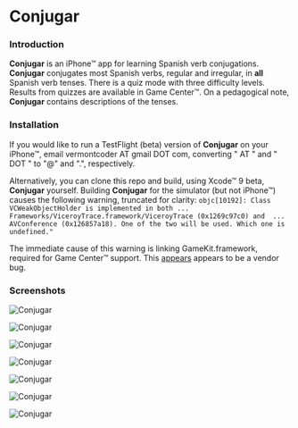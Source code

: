 Conjugar
===================

### Introduction

**Conjugar** is an iPhone™ app for learning Spanish verb conjugations. **Conjugar** conjugates most Spanish verbs, regular and irregular, in **all** Spanish verb tenses. There is a quiz mode with three difficulty levels. Results from quizzes are available in Game Center™. On a pedagogical note, **Conjugar** contains descriptions of the tenses.

### Installation

If you would like to run a TestFlight (beta) version of **Conjugar** on your iPhone™, email vermontcoder AT gmail DOT com, converting " AT " and " DOT " to "@" and ".", respectively.

Alternatively, you can clone this repo and build, using Xcode™ 9 beta, **Conjugar** yourself. Building **Conjugar** for the simulator (but not iPhone™) causes the following warning, truncated for clarity: `objc[10192]: Class VCWeakObjectHolder is implemented in both ... Frameworks/ViceroyTrace.framework/ViceroyTrace (0x1269c97c0) and  ... AVConference (0x126857a18). One of the two will be used. Which one is undefined."`

The immediate cause of this warning is linking GameKit.framework, required for Game Center™ support. This [appears](https://forums.developer.apple.com/thread/63254) appears to be a vendor bug.

### Screenshots

![Conjugar](Conjugar/browse.png "Browse View of Verbs")

![Conjugar](Conjugar/verb.png "One Verb's Conjugations")

![Conjugar](Conjugar/quiz.png "Quiz in Progress")

![Conjugar](Conjugar/browseInfo.png "Info Available")

![Conjugar](Conjugar/info.png "Info on One Tense")

![Conjugar](Conjugar/GameCenter.png "Conjugar in Game Center")


![Conjugar](Conjugar/leaderboard.png "Conjugar's Game Center Leaderboard")
